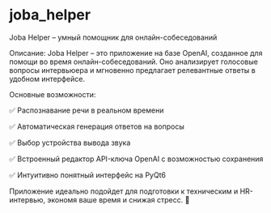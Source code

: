 # joba_helper

Joba Helper – умный помощник для онлайн-собеседований

Описание:
Joba Helper – это приложение на базе OpenAI, созданное для помощи во время онлайн-собеседований. Оно анализирует голосовые вопросы интервьюера и мгновенно предлагает релевантные ответы в удобном интерфейсе.

Основные возможности:

✅ Распознавание речи в реальном времени

✅ Автоматическая генерация ответов на вопросы

✅ Выбор устройства вывода звука

✅ Встроенный редактор API-ключа OpenAI с возможностью сохранения

✅ Интуитивно понятный интерфейс на PyQt6

Приложение идеально подойдет для подготовки к техническим и HR-интервью, экономя ваше время и снижая стресс. 🚀
